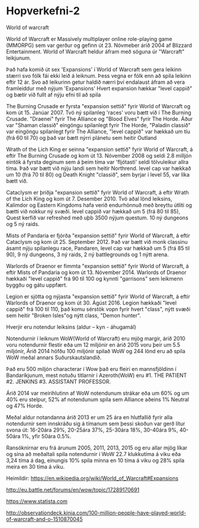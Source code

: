 # Hopverkefni-2
World of warcraft

World of Warcraft er Massively multiplayer online role-playing game (MMORPG) sem var gerður og gefinn út 23. Nóvmeber árið 2004 af Blizzard Entertainment. World of Warcraft heldur áfram með söguna úr "Warcraft" leikjunum.

Það hafa komið út sex 'Expansions' í World of Warcraft sem gera leikinn stærri svo fólk fái ekki leið á leiknum. Þess vegna er fólk enn að spila leikinn eftir 12 ár. Svo að leikurinn getur haldið nærri því endalaust áfram að vera framleiddur með nýjum 'Expansions'
Hvert expansion hækkar "level cappið" og bætir við fullt af nýju efni til að spila

The Burning Crusade er fyrsta "expansion settið" fyrir World of Warcraft og kom út 15. Janúar 2007.
Tvö ný spilanleg 'races' voru bætt við í The Burning Crusade. "Draenei" fyrir The Alliance og "Blood Elves" fyrir The Horde. Áður var "Shaman classið" eingöngu spilanlegt fyrir The Horde, "Paladin classið" var eingöngu spilanlegt fyrir The Alliance, "level cappið" var hækkað um tíu (frá 60 til 70) og það var bætt nýrri plánetu sem heitir Outland

Wrath of the Lich King er seinna "expansion settið" fyrir World of Warcraft, á eftir The Burning Crusade og kom út 13. Nóvember 2008 og seldi 2.8 milljón eintök á fyrsta deginum sem á þeim tíma var 'fljótasti' seldi tölvuleikur allra tíma. Það var bætt við nýju landi sem heitir Northrend. level cap var hækkað um 10 (frá 70 til 80) og Death Knight "classið", sem byrjar í level 55, var líka bætt við.

Cataclysm er þriðja "expansion settið" fyrir World of Warcraft, á eftir Wrath of the Lich King og kom út 7. Desember 2010.
Tvö aðal lönd leiksins, Kalimdor og Eastern Kingdoms hafa verið endurhönnuð með breyttu útliti og bætti við nokkur ný svæði. level cappið var hækkað um 5 (frá 80 til 85), Quest kerfið var refreshed með uþb 3500 nýjum questum. 10 ný dungeons og 5 ný raids.

Mists of Pandaria er fjórða "expansion settið" fyrir World of Warcraft, á eftir Cataclysm og kom út 25. September 2012.
Það var bætt við monk classinu ásamt nýju spilanlegu race, Pandaren, level cap var hækkað um 5 (frá 85 til 90), 9 ný dungeons, 3 ný raids, 2 ný battlegrounds og 1 nýtt arena.

Warlords of Draenor er fimmta "expansion settið" fyrir World of Warcraft, á eftir Mists of Pandaria og kom út 13. Nóvember 2014.
Warlords of Draenor hækkaði "level cappið" frá 90 til 100 og kynnti "garrisons" sem leikmenn byggðu og gátu uppfært.

Legion er sjötta og nýjasta "expansion settið" fyrir World of Warcraft, á eftir Warlords of Draenor og kom út 30. Ágúst 2016.
Legion hækkaði "level cappið" frá 100 til 110, það komu sérstök vopn fyrir hvert "class", nýtt svæði sem heitir "Broken Isles"og nýtt class, "Demon hunter".

Hverjir eru notendur leiksins (aldur – kyn - áhugamál)
			
Notendurnir í leiknum WoW(World of Warcraft) eru mjög margir, árið 2010 voru notendurnir flestir eða um 12 miljónir en  árið 2015 voru þeir um 5.5 miljónir, Árið 2014 höfðu 100 miljónir spilað WoW og 244 lönd eru að spila WoW meðal annars Suðurskautslandið.

Það eru 500 miljón characterar í Wow það eru fleiri en mannsfjöldinn í Bandaríkjunum, mest notuðu titlarnir í Azeroth(WoW) eru #1. THE PATIENT #2. JENKINS #3. ASSISTANT PROFESSOR.

Árið 2014 var meirihlutinn af WoW notendunum strákar eða um 60% og um 40% eru stelpur, 52% af notendunum spila sem Alliance aðeins 1% Neutral og 47% Horde.

Meðal aldur notandanna árið 2013 er um 25 ára en hlutfallið fyrir alla notendurnir sem innskráðu sig á tímanum sem þessi skoðun var gerð 
lítur svona út: 16-20ára 29%, 20-25ára 37%, 25-30ára 18%, 30-40ára 9%, 40-50ára 1%, yfir 50ára 0.5%.

Ransóknirnar eru frá árunum 2005, 2011, 2013, 2015 og eru allar mjög líkar og sína að meðaltali spila notendurnir í WoW 22.7 klukkutíma á viku eða 3,24 tíma á dag, einungis 10% spila minna en 10 tíma á viku og 28% spila meira en 30 tíma á viku.

Heimildir:
https://en.wikipedia.org/wiki/World_of_Warcraft#Expansions

http://eu.battle.net/forums/en/wow/topic/17289170691

https://www.statista.com

http://observationdeck.kinja.com/100-million-people-have-played-world-of-warcraft-and-o-1510870045

